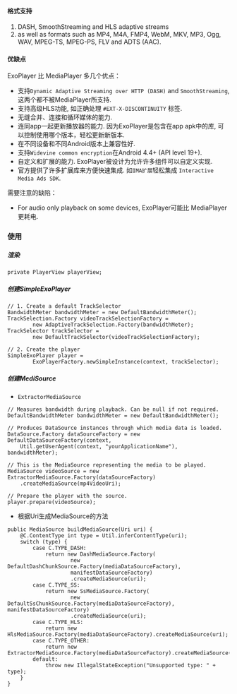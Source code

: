 
#### 格式支持

1. DASH, SmoothStreaming and HLS adaptive streams
2. as well as formats such as MP4, M4A, FMP4, WebM, MKV, MP3, Ogg, WAV, MPEG-TS, MPEG-PS, FLV and ADTS (AAC).

#### 优缺点

ExoPlayer 比 MediaPlayer 多几个优点：

- 支持`Dynamic Adaptive Streaming over HTTP (DASH)` and `SmoothStreaming`, 这两个都不被MediaPlayer所支持.
- 支持高级HLS功能, 如正确处理 `#EXT-X-DISCONTINUITY` 标签.
- 无缝合并、连接和循环媒体的能力.
- 连同app一起更新播放器的能力. 因为ExoPlayer是包含在app apk中的库, 可以控制使用哪个版本，轻松更新新版本.
- 在不同设备和不同Android版本上兼容性好.
- 支持`Widevine common encryption`在Android 4.4+ (API level 19+).
- 自定义和扩展的能力. ExoPlayer被设计为允许许多组件可以自定义实现.
- 官方提供了许多扩展库来方便快速集成. 如`IMA扩展`轻松集成 `Interactive Media Ads SDK`.


需要注意的缺陷：

- For audio only playback on some devices, ExoPlayer可能比 MediaPlayer更耗电.



### 使用

##### 渲染

```
private PlayerView playerView;
```

##### 创建SimpleExoPlayer

```
// 1. Create a default TrackSelector
BandwidthMeter bandwidthMeter = new DefaultBandwidthMeter();
TrackSelection.Factory videoTrackSelectionFactory =
        new AdaptiveTrackSelection.Factory(bandwidthMeter);
TrackSelector trackSelector =
        new DefaultTrackSelector(videoTrackSelectionFactory);

// 2. Create the player
SimpleExoPlayer player =
        ExoPlayerFactory.newSimpleInstance(context, trackSelector);
```


##### 创建MediSource

- `ExtractorMediaSource`

```
// Measures bandwidth during playback. Can be null if not required.
DefaultBandwidthMeter bandwidthMeter = new DefaultBandwidthMeter();

// Produces DataSource instances through which media data is loaded.
DataSource.Factory dataSourceFactory = new DefaultDataSourceFactory(context,
    Util.getUserAgent(context, "yourApplicationName"), bandwidthMeter);

// This is the MediaSource representing the media to be played.
MediaSource videoSource = new ExtractorMediaSource.Factory(dataSourceFactory)
    .createMediaSource(mp4VideoUri);

// Prepare the player with the source.
player.prepare(videoSource);
```

- 根据Uri生成MediaSource的方法

```
public MediaSource buildMediaSource(Uri uri) {
    @C.ContentType int type = Util.inferContentType(uri);
    switch (type) {
        case C.TYPE_DASH:
            return new DashMediaSource.Factory(
                    new DefaultDashChunkSource.Factory(mediaDataSourceFactory),
                    manifestDataSourceFactory)
                    .createMediaSource(uri);
        case C.TYPE_SS:
            return new SsMediaSource.Factory(
                    new DefaultSsChunkSource.Factory(mediaDataSourceFactory), manifestDataSourceFactory)
                    .createMediaSource(uri);
        case C.TYPE_HLS:
            return new HlsMediaSource.Factory(mediaDataSourceFactory).createMediaSource(uri);
        case C.TYPE_OTHER:
            return new ExtractorMediaSource.Factory(mediaDataSourceFactory).createMediaSource(uri);
        default:
            throw new IllegalStateException("Unsupported type: " + type);
    }
}
```



